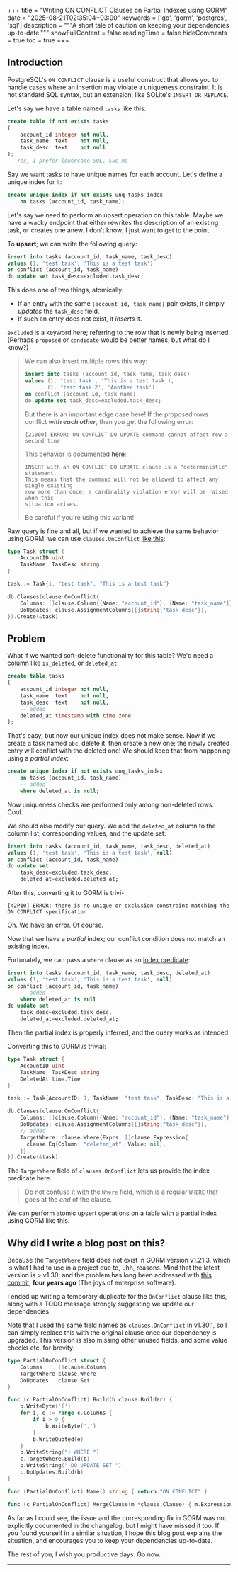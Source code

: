 +++
title = "Writing ON CONFLICT Clauses on Partial Indexes using GORM"
date = "2025-08-21T02:35:04+03:00"
keywords = ['go', 'gorm', 'postgres', 'sql']
description = """A short tale of caution on keeping your dependencies up-to-date."""
showFullContent = false
readingTime = false
hideComments = true
toc = true
+++

## Introduction

PostgreSQL's `ON CONFLICT` clause is a useful construct that allows you to 
handle cases where an insertion may violate a uniqueness constraint. It is 
not standard SQL syntax, but an extension, like SQLite's `INSERT OR REPLACE`.

Let's say we have a table named `tasks` like this:

```sql
create table if not exists tasks
(
    account_id integer not null,
    task_name  text    not null,
    task_desc  text    not null
);
-- Yes, I prefer lowercase SQL. Sue me
```

Say we want tasks to have unique names for each account. Let's define a unique index for it:

```sql
create unique index if not exists unq_tasks_index
    on tasks (account_id, task_name);
```

Let's say we need to perform an upsert operation on this table.
Maybe we have a wacky endpoint that either rewrites the description of 
an existing task, or creates one anew. I don't know; I just want to get to the point.

To **upsert**; we can write the following query:

```sql
insert into tasks (account_id, task_name, task_desc)
values (1, 'test task', 'This is a test task')
on conflict (account_id, task_name)
do update set task_desc=excluded.task_desc;
```

This does one of two things, atomically:
- If an entry with the same `(account_id, task_name)` pair exists, 
  it simply _updates_ the `task_desc` field.
- If such an entry does not exist, it _inserts_ it.

`excluded` is a keyword here; referring to the row that is newly being inserted.
(Perhaps `proposed` or `candidate` would be better names, but what do I know?)

> We can also insert multiple rows this way:
> ```sql
> insert into tasks (account_id, task_name, task_desc)
> values (1, 'test task', 'This is a test task'),
>        (1, 'test task 2', 'Another task')
> on conflict (account_id, task_name)
> do update set task_desc=excluded.task_desc;
> ```
> But there is an important edge case here! If the proposed rows conflict ***with each other***, then you get the following error:
> ```
> [21000] ERROR: ON CONFLICT DO UPDATE command cannot affect row a second time
> ```
> This behavior is documented [here](https://www.postgresql.org/docs/current/sql-insert.html#SQL-ON-CONFLICT):
> ```
> INSERT with an ON CONFLICT DO UPDATE clause is a "deterministic" statement.
> This means that the command will not be allowed to affect any single existing
> row more than once; a cardinality violation error will be raised when this 
> situation arises.
> ```
> Be careful if you're using this variant!

Raw query is fine and all, but if we wanted to achieve the same behavior using GORM,
we can use `clauses.OnConflict` [like this](https://gorm.io/docs/create.html#Upsert-On-Conflict):

```go
type Task struct {
    AccountID uint
    TaskName, TaskDesc string
}

task := Task{1, "test task", "This is a test task"}

db.Clauses(clause.OnConflict{
    Columns: []clause.Column{{Name: "account_id"}, {Name: "task_name"}},
    DoUpdates: clause.AssignmentColumns([]string{"task_desc"}),
}).Create(&task)
```

## Problem

What if we wanted soft-delete functionality for this table? We'd need a column like `is_deleted`, or `deleted_at`:

```sql
create table tasks
(
    account_id integer not null,
    task_name  text    not null,
    task_desc  text    not null,
    -- added
    deleted_at timestamp with time zone
);
```

That's easy, but now our unique index does not make sense.
Now if we create a task named `abc`, delete it, then create a new one;
the newly created entry will conflict with the deleted one!
We should keep that from happening using a _partial index_:

```sql
create unique index if not exists unq_tasks_index
    on tasks (account_id, task_name)
    -- added
    where deleted_at is null;
```

Now uniqueness checks are performed only among non-deleted rows. Cool.

We should also modify our query. We add the `deleted_at` column to 
the column list, corresponding values, and the update set:
```sql
insert into tasks (account_id, task_name, task_desc, deleted_at)
values (1, 'test task', 'This is a test task', null)
on conflict (account_id, task_name)
do update set
    task_desc=excluded.task_desc,
    deleted_at=excluded.deleted_at;
```
After this, converting it to GORM is trivi-
```
[42P10] ERROR: there is no unique or exclusion constraint matching the ON CONFLICT specification
```
Oh. We have an error. Of course.

Now that we have a _partial_ index; our conflict condition does not match an existing index.

Fortunately, we can pass a `where` clause as an
[index predicate](https://www.postgresql.org/docs/current/sql-insert.html#SQL-ON-CONFLICT):

```sql
insert into tasks (account_id, task_name, task_desc, deleted_at)
values (1, 'test task', 'This is a test task', null)
on conflict (account_id, task_name)
    -- added
    where deleted_at is null
do update set
    task_desc=excluded.task_desc,
    deleted_at=excluded.deleted_at;
```
Then the partial index is properly inferred, and the query works as intended.

Converting this to GORM _is_ trivial:

```go
type Task struct {
    AccountID uint
    TaskName, TaskDesc string
    DeletedAt time.Time
}

task := Task{AccountID: 1, TaskName: "test task", TaskDesc: "This is a test task"}

db.Clauses(clause.OnConflict{
    Columns: []clause.Column{{Name: "account_id"}, {Name: "task_name"}},
    DoUpdates: clause.AssignmentColumns([]string{"task_desc"}),
    // added
    TargetWhere: clause.Where{Exprs: []clause.Expression{
      clause.Eq{Column: "deleted_at", Value: nil},
    }},
}).Create(&task)
```

The `TargetWhere` field of `clauses.OnConflict` lets us provide the index predicate here.

> Do not confuse it with the `Where` field, which is a regular 
> `WHERE` that goes at the _end_ of the clause.

We can perform atomic upsert operations on a table with a partial index using GORM like this.

## Why did I write a blog post on this?

Because the `TargetWhere` field does not exist in GORM version v1.21.3, which is what I had to use in a 
project due to, uhh, reasons. Mind that the latest version is > v1.30; and the problem has long been 
addressed with [this commit](https://github.com/go-gorm/gorm/commit/dd8bf88eb9abdac71a290222ee2f70cf293c662b),
**four years ago** (The joys of enterprise software).

I ended up writing a temporary duplicate for the `OnConflict` clause like this,
along with a TODO message strongly suggesting we update our dependencies. 

Note that I used the same field names as `clauses.OnConflict` in v1.30.1, 
so I can simply replace this with the original clause once our dependency is upgraded.
This version is also missing other unused fields, and some value checks etc. for brevity:

```go
type PartialOnConflict struct {
    Columns     []clause.Column
    TargetWhere clause.Where
    DoUpdates   clause.Set
}

func (c PartialOnConflict) Build(b clause.Builder) {
    b.WriteByte('(')
    for i, e := range c.Columns {
        if i > 0 {
            b.WriteByte(',')
        }
        b.WriteQuoted(e)
    }
    b.WriteString(") WHERE ")
    c.TargetWhere.Build(b)
    b.WriteString(" DO UPDATE SET ")
    c.DoUpdates.Build(b)
}

func (PartialOnConflict) Name() string { return "ON CONFLICT" }

func (c PartialOnConflict) MergeClause(m *clause.Clause) { m.Expression = c }
```

As far as I could see, the issue and the corresponding fix in GORM was not explicitly documented
in the changelog, but I might have missed it too. If you found yourself in a similar situation,
I hope this blog post explains the situation, and encourages you to keep your dependencies up-to-date.

The rest of you, I wish you productive days. Go now.

---

<script src="https://giscus.app/client.js"
        data-repo="kubuzetto/kubuzetto.github.io"
        data-repo-id="R_kgDONdgJ-A"
        data-category="Announcements"
        data-category-id="DIC_kwDONdgJ-M4Cu7xa"
        data-mapping="pathname"
        data-strict="0"
        data-reactions-enabled="1"
        data-emit-metadata="0"
        data-input-position="top"
        data-theme="preferred_color_scheme"
        data-lang="en"
        data-loading="lazy"
        crossorigin="anonymous"
        async>
</script>